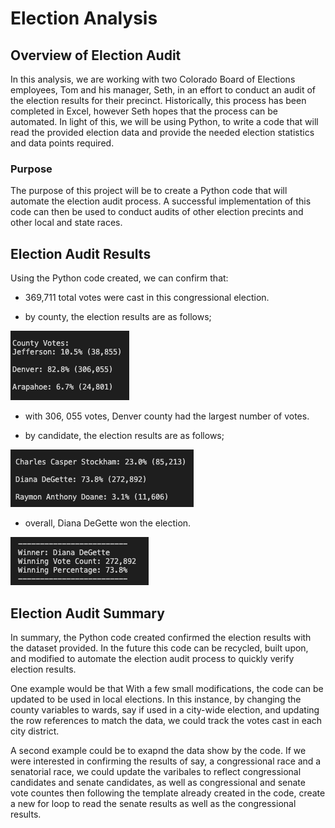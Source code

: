 # Election Analysis

## Overview of Election Audit

In this analysis, we are working with two Colorado Board of Elections employees, Tom and his manager, Seth, in
an effort to conduct an audit of the election results for their precinct. Historically, this process has been
completed in Excel, however Seth hopes that the process can be automated. In light of this, we will be using 
Python, to write a code that will read the provided election data and provide the needed election statistics
and data points required.

### Purpose

The purpose of this project will be to create a Python code that will automate the election audit process. A
successful implementation of this code can then be used to conduct audits of other election precints and 
other local and state races.

## Election Audit Results

Using the Python code created, we can confirm that:

- 369,711 total votes were cast in this congressional election.

- by county, the election results are as follows;

![This is an image](https://github.com/jstawarz/election-analysis/blob/main/Resources/County_Votes.png)

- with 306, 055 votes, Denver county had the largest number of votes.

- by candidate, the election results are as follows;

![This is an image](https://github.com/jstawarz/election-analysis/blob/main/Resources/Candidate%20_votes.png)

- overall, Diana DeGette won the election.

![This is an image](https://github.com/jstawarz/election-analysis/blob/main/Resources/Winner.png)


## Election Audit Summary

In summary, the Python code created confirmed the election results with the dataset provided. In the future
this code can be recycled, built upon, and modified to automate the election audit process to quickly verify
election results. 

One example would be that With a few small modifications, the code can be updated to be used in local elections.
In this instance, by changing the county variables to wards, say if used in a city-wide election, and updating
the row references to match the data, we could track the votes cast in each city district. 

A second example could be to exapnd the data show by the code. If we were interested in confirming the results
of say, a congressional race and a senatorial race, we could update the varibales to reflect congressional
candidates and senate candidates, as well as congressional and senate vote countes then following the template
already created in the code, create a new for loop to read the senate results as well as the congressional results. 


